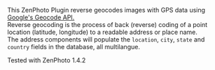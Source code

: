 This ZenPhoto Plugin reverse geocodes images with GPS data using <a href='http://code.google.com/apis/maps/documentation/geocoding/'>Google's Geocode API.</a><br />
Reverse geocoding is the process of back (reverse) coding of a point location (latitude, longitude) to a readable address or place name.<br />The address components will populate the `location`, `city`, `state` and `country` fields in the database, all multilangue.

Tested with ZenPhoto 1.4.2